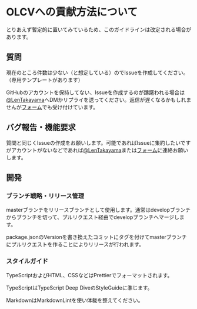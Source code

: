 # OLCVへの貢献方法について

とりあえず暫定的に置いてみているため、このガイドラインは改定される場合があります。

## 質問

現在のところ件数は少ない（と想定している）のでIssueを作成してください。（専用テンプレートがあります）

GitHubのアカウントを保持してない、Issueを作成するのが躊躇われる場合は[@LenTakayama](https://twitter.com/Len_Takayama)へDMかリプライを送ってください。返信が遅くなるかもしれませんが[フォーム](https://forms.gle/JqHBLEWWoDkLowJq7)でも受け付けています。

## バグ報告・機能要求

質問と同じくIssueの作成をお願いします。可能であればIssueに集約したいですがアカウントがないなどであれば[@LenTakayama](https://twitter.com/Len_Takayama)または[フォーム](https://forms.gle/JqHBLEWWoDkLowJq7)に連絡お願いします。

## 開発

### ブランチ戦略・リリース管理

masterブランチをリリースブランチとして使用します。通常はdevelopブランチからブランチを切って、プルリクエスト経由でdevelopブランチへマージします。

package.jsonのVersionを書き換えたコミットにタグを付けてmasterブランチにプルリクエストを作ることによりリリースが行われます。

### スタイルガイド

TypeScriptおよびHTML、CSSなどはPrettierでフォーマットされます。

TypeScriptはTypeScript Deep DiveのStyleGuideに準じます。

MarkdownはMarkdownLintを使い体裁を整えてください。
